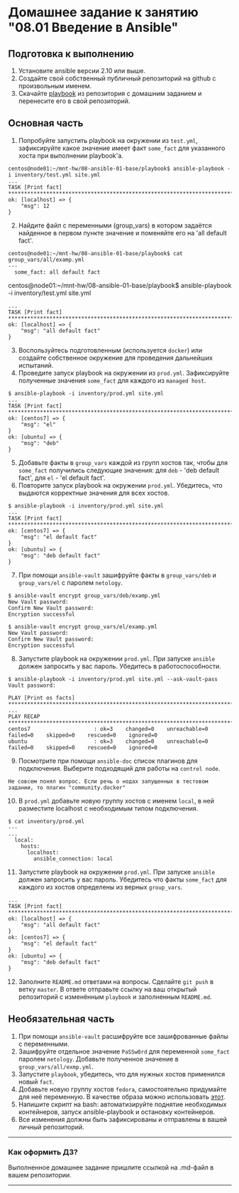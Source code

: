 # Домашнее задание к занятию "08.01 Введение в Ansible"

## Подготовка к выполнению
1. Установите ansible версии 2.10 или выше.
2. Создайте свой собственный публичный репозиторий на github с произвольным именем.
3. Скачайте [playbook](./playbook/) из репозитория с домашним заданием и перенесите его в свой репозиторий.

## Основная часть
1. Попробуйте запустить playbook на окружении из `test.yml`, зафиксируйте какое значение имеет факт `some_fact` для указанного хоста при выполнении playbook'a.
```
centos@node01:~/mnt-hw/08-ansible-01-base/playbook$ ansible-playbook -i inventory/test.yml site.yml
...
TASK [Print fact] ****************************************************************************************
ok: [localhost] => {
    "msg": 12
}
```
2. Найдите файл с переменными (group_vars) в котором задаётся найденное в первом пункте значение и поменяйте его на 'all default fact'.
```
centos@node01:~/mnt-hw/08-ansible-01-base/playbook$ cat group_vars/all/examp.yml
---
  some_fact: all default fact
```
centos@node01:~/mnt-hw/08-ansible-01-base/playbook$ ansible-playbook -i inventory/test.yml site.yml
```
...
TASK [Print fact] *****************************************************************************************
ok: [localhost] => {
    "msg": "all default fact"
}
```
3. Воспользуйтесь подготовленным (используется `docker`) или создайте собственное окружение для проведения дальнейших испытаний.
4. Проведите запуск playbook на окружении из `prod.yml`. Зафиксируйте полученные значения `some_fact` для каждого из `managed host`.
```
$ ansible-playbook -i inventory/prod.yml site.yml
...
TASK [Print fact] *****************************************************************************************
ok: [centos7] => {
    "msg": "el"
}
ok: [ubuntu] => {
    "msg": "deb"
}

```
5. Добавьте факты в `group_vars` каждой из групп хостов так, чтобы для `some_fact` получились следующие значения: для `deb` - 'deb default fact', для `el` - 'el default fact'.
6. Повторите запуск playbook на окружении `prod.yml`. Убедитесь, что выдаются корректные значения для всех хостов.
```
$ ansible-playbook -i inventory/prod.yml site.yml
...
TASK [Print fact] *****************************************************************************************
ok: [centos7] => {
    "msg": "el default fact"
}
ok: [ubuntu] => {
    "msg": "deb default fact"
}

```
7. При помощи `ansible-vault` зашифруйте факты в `group_vars/deb` и `group_vars/el` с паролем `netology`.
```
$ ansible-vault encrypt group_vars/deb/examp.yml
New Vault password:
Confirm New Vault password:
Encryption successful

$ ansible-vault encrypt group_vars/el/examp.yml
New Vault password:
Confirm New Vault password:
Encryption successful
```
8. Запустите playbook на окружении `prod.yml`. При запуске `ansible` должен запросить у вас пароль. Убедитесь в работоспособности.
```
$ ansible-playbook -i inventory/prod.yml site.yml --ask-vault-pass
Vault password:

PLAY [Print os facts] ******************************************************************************************
...
PLAY RECAP *****************************************************************************************************
centos7                    : ok=3    changed=0    unreachable=0    failed=0    skipped=0    rescued=0    ignored=0
ubuntu                     : ok=3    changed=0    unreachable=0    failed=0    skipped=0    rescued=0    ignored=0

```
9. Посмотрите при помощи `ansible-doc` список плагинов для подключения. Выберите подходящий для работы на `control node`.
```
Не совсем понял вопрос. Если речь о нодах запущенных в тестовом задании, то плагин "community.docker"
```

10. В `prod.yml` добавьте новую группу хостов с именем  `local`, в ней разместите localhost с необходимым типом подключения.
```
$ cat inventory/prod.yml
---
...
  local:
    hosts:
      localhost:
        ansible_connection: local

```
11. Запустите playbook на окружении `prod.yml`. При запуске `ansible` должен запросить у вас пароль. Убедитесь что факты `some_fact` для каждого из хостов определены из верных `group_vars`.
```
...
TASK [Print fact] ************************************************************************************************
ok: [localhost] => {
    "msg": "all default fact"
}
ok: [centos7] => {
    "msg": "el default fact"
}
ok: [ubuntu] => {
    "msg": "deb default fact"
}

```
12. Заполните `README.md` ответами на вопросы. Сделайте `git push` в ветку `master`. В ответе отправьте ссылку на ваш открытый репозиторий с изменённым `playbook` и заполненным `README.md`.

## Необязательная часть

1. При помощи `ansible-vault` расшифруйте все зашифрованные файлы с переменными.
2. Зашифруйте отдельное значение `PaSSw0rd` для переменной `some_fact` паролем `netology`. Добавьте полученное значение в `group_vars/all/exmp.yml`.
3. Запустите `playbook`, убедитесь, что для нужных хостов применился новый `fact`.
4. Добавьте новую группу хостов `fedora`, самостоятельно придумайте для неё переменную. В качестве образа можно использовать [этот](https://hub.docker.com/r/pycontribs/fedora).
5. Напишите скрипт на bash: автоматизируйте поднятие необходимых контейнеров, запуск ansible-playbook и остановку контейнеров.
6. Все изменения должны быть зафиксированы и отправлены в вашей личный репозиторий.

---

### Как оформить ДЗ?

Выполненное домашнее задание пришлите ссылкой на .md-файл в вашем репозитории.

---
